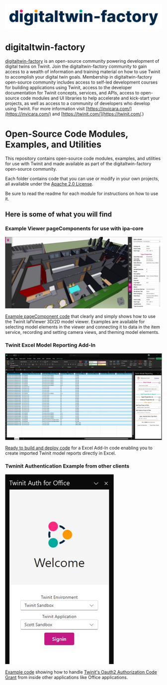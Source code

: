 ![digitaltwin-factory logo](./img/dtfactoryv3.png)

# digitaltwin-factory

[digitaltwin-factory](https://community.digitaltwin-factory.com/) is an open-source community powering development of digital twins on Twinit. Join the digitaltwin-factory community to gain access to a wealth of information and training material on how to use Twinit to accomplish your digital twin goals. Membership in digitaltwin-factory open-source community includes access to self-led development courses for building applications using Twinit, access to the developer documentation for Twinit concepts, services, and APIs, access to open-source code modules and UI libraries to help accelerate and kick-start your projects, as well as access to a community of developers who develop using Twinit. For more information visit [https://invicara.com/](https://invicara.com/) and [https://twinit.com/](https://twinit.com/.)

# Open-Source Code Modules, Examples, and Utilities

This repository contains open-source code modules, examples, and utilities for use with Twinit and made available as part of the digitaltwin-factory open-source community.

Each folder contains code that you can use or modify in your own projects, all available under the [Apache 2.0 License](./LICENSE).

Be sure to read the readme for each module for instructions on how to use it.

## Here is some of what you will find

### Example Viewer pageComponents for use with ipa-core

![SimpleViewer pageComponent](./pageComponents/simpleViewer/img/pageComponent.jpg)

[Example pageComponent code](./pageComponents/simpleViewer/README.md) that clearly and simply shows how to use the Twinit IafViewer 3D/2D model viewer. Examples are available for selecting model elements in the viewer and connecting it to data in the item service, recording and setting camera views, and theming model elements.


### Twinit Excel Model Reporting Add-In

![Twinit Add-In Image](./utilities/ExcelModelReportingAddIn/docs/img/overview.jpg)

[Ready to build and deploy code](./utilities/ExcelModelReportingAddIn/README.md) for a Excel Add-In code enabling you to create imported Twinit model reports directly in Excel.

### Twninit Authentication Example from other clients

![Twinit Signin from Office](./examples/twinit-auth-for-office/docs/img/Welcome.jpg)

[Example code](./examples/twinit-auth-for-office/Readme.md) showing how to handle [Twinit's Oauth2 Authorization Code Grant](https://twinit.dev/docs/apis/rest/authentication/authcode-grant) from inside other applications like Office applications.